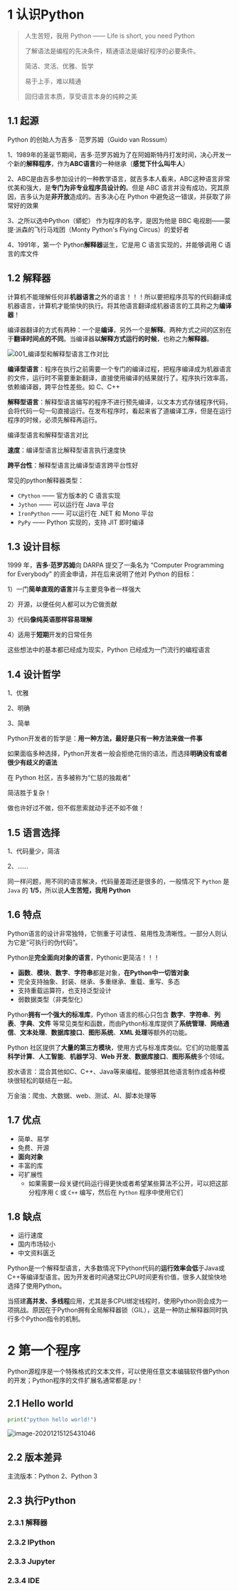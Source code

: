 # 1 认识Python

> 人生苦短，我用 Python —— Life is short, you need Python
>
> 了解语法是编程的先决条件，精通语法是编好程序的必要条件。
>
> 简洁、灵活、优雅、哲学
>
> 易于上手，难以精通
>
> 回归语言本质，享受语言本身的纯粹之美

## 1.1 起源

Python 的创始人为吉多 · 范罗苏姆（Guido van Rossum）

1、1989年的圣诞节期间，吉多·范罗苏姆为了在阿姆斯特丹打发时间，决心开发一个新的**解释程序**，作为**ABC语言**的一种继承（**感觉下什么叫牛人**）

2、ABC是由吉多参加设计的一种教学语言，就吉多本人看来，ABC这种语言非常优美和强大，是**专门为非专业程序员设计的**。但是 ABC 语言并没有成功，究其原因，吉多认为是**非开放**造成的。吉多决心在 Python 中避免这一错误，并获取了非常好的效果

3、之所以选中Python（蟒蛇） 作为程序的名字，是因为他是 BBC 电视剧——蒙提·派森的飞行马戏团（Monty Python's Flying Circus）的爱好者

4、1991年，第一个 Python**解释器**诞生，它是用 C 语言实现的，并能够调用 C 语言的库文件

## 1.2 解释器

计算机不能理解任何非**机器语言**之外的语言！！！所以要把程序员写的代码翻译成机器语言，计算机才能愉快的执行。将其他语言翻译成机器语言的工具称之为**编译器**！

编译器翻译的方式有两种：一个是**编译**，另外一个是**解释**。两种方式之间的区别在于**翻译时间点的不同**。当编译器**以解释方式运行的时候**，也称之为**解释器**。

![001_编译型和解释型语言工作对比](../../插图/001_编译型和解释型语言工作对比.png)

**编译型语言**：程序在执行之前需要一个专门的编译过程，把程序编译成为机器语言的文件，运行时不需要重新翻译，直接使用编译的结果就行了。程序执行效率高，依赖编译器，跨平台性差些。如 C、C++

**解释型语言**：解释型语言编写的程序不进行预先编译，以文本方式存储程序代码，会将代码一句一句直接运行。在发布程序时，看起来省了道编译工序，但是在运行程序的时候，必须先解释再运行。

编译型语言和解释型语言对比

**速度**：编译型语言比解释型语言执行速度快

**跨平台性**：解释型语言比编译型语言跨平台性好

常见的python解释器类型：

* `CPython` —— 官方版本的 C 语言实现
* `Jython` —— 可以运行在 Java 平台
* `IronPython` —— 可以运行在 .NET 和 Mono 平台
* `PyPy` —— Python 实现的，支持 JIT 即时编译

## 1.3 设计目标

1999 年，**吉多·范罗苏姆**向 DARPA 提交了一条名为 “Computer Programming for Everybody” 的资金申请，并在后来说明了他对 Python 的目标：

1）一门**简单直观的语言**并与主要竞争者一样强大

2）开源，以便任何人都可以为它做贡献

3）代码**像纯英语那样容易理解**

4）适用于**短期**开发的日常任务

这些想法中的基本都已经成为现实，Python 已经成为一门流行的编程语言

## 1.4 设计哲学

1、优雅

2、明确

3、简单

Python开发者的哲学是：**用一种方法，最好是只有一种方法来做一件事**

如果面临多种选择，Python开发者一般会拒绝花俏的语法，而选择**明确没有或者很少有歧义的语法**

在 Python 社区，吉多被称为“仁慈的独裁者”

简洁胜于复杂！

做也许好过不做，但不假思索就动手还不如不做！

## 1.5 语言选择

1、代码量少，简洁

2、……

同一样问题，用不同的语言解决，代码量差距还是很多的，一般情况下 `Python` 是 `Java` 的 **1/5**，所以说**人生苦短，我用 Python**

## 1.6 特点

Python语言的设计非常独特，它侧重于可读性、易用性及清晰性。一部分人则认为它是“可执行的伪代码”。

Python是**完全面向对象的语言**，Pythonic更简洁！！！

* **函数**、**模块**、**数字**、**字符串**都是对象，**在Python中一切皆对象**
* 完全支持抽象、封装、继承、多重继承、重载、重写、多态
* 支持重载运算符，也支持泛型设计
* 弱数据类型（非类型化）

Python**拥有一个强大的标准库**，Python 语言的核心只包含 **数字**、**字符串**、**列表**、**字典**、**文件** 等常见类型和函数，而由Python标准库提供了**系统管理**、**网络通信**、**文本处理**、**数据库接口**、**图形系统**、**XML 处理**等额外的功能。

Python 社区提供了**大量的第三方模块**，使用方式与标准库类似。它们的功能覆盖**科学计算**、**人工智能**、**机器学习**、**Web 开发**、**数据库接口**、**图形系统**多个领域。

胶水语言：混合其他如C、C++、Java等来编程。能够把其他语言制作成各种模块很轻松的联结在一起。

万金油：爬虫、大数据、web、测试、AI、脚本处理等

## 1.7 优点

* 简单、易学
* 免费、开源
* **面向对象**
* 丰富的库
* 可扩展性
  * 如果需要一段关键代码运行得更快或者希望某些算法不公开，可以把这部分程序用 `C` 或 `C++` 编写，然后在 `Python` 程序中使用它们

## 1.8 缺点

* 运行速度
* 国内市场较小
* 中文资料匮乏

Python是一个解释型语言，大多数情况下Python代码的**运行效率会低**于Java或C++等编译型语言。因为开发者时间通常比CPU时间更有价值，很多人就愉快地选择了使用Python。

当搭建**高并发、多线程**应用，尤其是多CPU绑定线程时，使用Python则会成为一项挑战。原因在于Python拥有全局解释器锁（GIL），这是一种防止解释器同时执行多个Python指令的机制。

# 2 第一个程序

Python源程序是一个特殊格式的文本文件，可以使用任意文本编辑软件做Python的开发；Python程序的文件扩展名通常都是.py！

## 2.1 Hello world

```python
print("python hello world!")
```

![image-20201215125431046](../../插图/image-20201215125431046.png)

## 2.2 版本差异

主流版本：Python 2、Python 3

## 2.3 执行Python

### 2.3.1 解释器



### 2.3.2 IPython



### 2.3.3 Jupyter



### 2.3.4 IDE